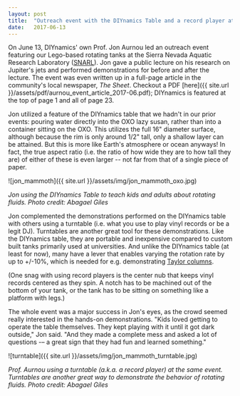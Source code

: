 ```yaml
---
layout: post
title:  "Outreach event with the DIYnamics Table and a record player at the Sierra Nevada Aquatic Research Laboratory"
date:   2017-06-13
---
```


On June 13, DIYnamics' own Prof. Jon Aurnou led an outreach event featuring our Lego-based rotating tanks at the Sierra Nevada Aquatic Research Laboratory ([SNARL](http://www.ucnrs.org/reserves/sierra-nevada-aquatic-research-laboratory.html)).  Jon gave a public lecture on his research on Jupiter's jets and performed demonstrations for before and after the lecture.  The event was even written up in a full-page article in the community's local newspaper, *The Sheet*.  Checkout a PDF [here]({{ site.url }}/assets/pdf/aurnou_event_article_2017-06.pdf); DIYnamics is featured at the top of page 1 and all of page 23.

Jon utilized a feature of the DIYnamics table that we hadn't in our prior events: pouring water directly into the OXO lazy susan, rather than into a container sitting on the OXO.  This utilizes the full 16" diameter surface, although because the rim is only around 1/2" tall, only a shallow layer can be attained.  But this is more like Earth's atmosphere or ocean anyways!  In fact, the true aspect ratio (i.e. the ratio of how wide they are to how tall they are) of either of these is even larger -- not far from that of a single piece of paper.

![jon_mammoth]({{ site.url }}/assets/img/jon_mammoth_oxo.jpg)

_Jon using the DIYnamics Table to teach kids and adults about rotating fluids.  Photo credit: Abagael Giles_

Jon complemented the demonstrations performed on the DIYnamics table with others using a turntable (i.e. what you use to play vinyl records or be a legit DJ).  Turntables are another great tool for these demonstrations.  Like the DIYnamics table, they are portable and inexpensive compared to custom built tanks primarily used at universities.  And unlike the DIYnamics table (at least for now), many have a lever that enables varying the rotation rate by up to +/-10%, which is needed for e.g. demonstrating [Taylor columns](https://en.wikipedia.org/wiki/Taylor_column).

(One snag with using record players is the center nub that keeps vinyl records centered as they spin.  A notch has to be machined out of the bottom of your tank, or the tank has to be sitting on something like a platform with legs.)

The whole event was a major success in Jon's eyes, as the crowd seemed really interested in the hands-on demonstrations.  "Kids loved getting to operate the table themselves. They kept playing with it until it got dark outside," Jon said.  "And they made a complete mess and asked a lot of questions -– a great sign that they had fun and learned something."

![turntable]({{ site.url }}/assets/img/jon_mammoth_turntable.jpg)

_Prof. Aurnou using a turntable (a.k.a. a record player) at the same event.  Turntables are another great way to demonstrate the behavior of rotating fluids.  Photo credit: Abagael Giles_
